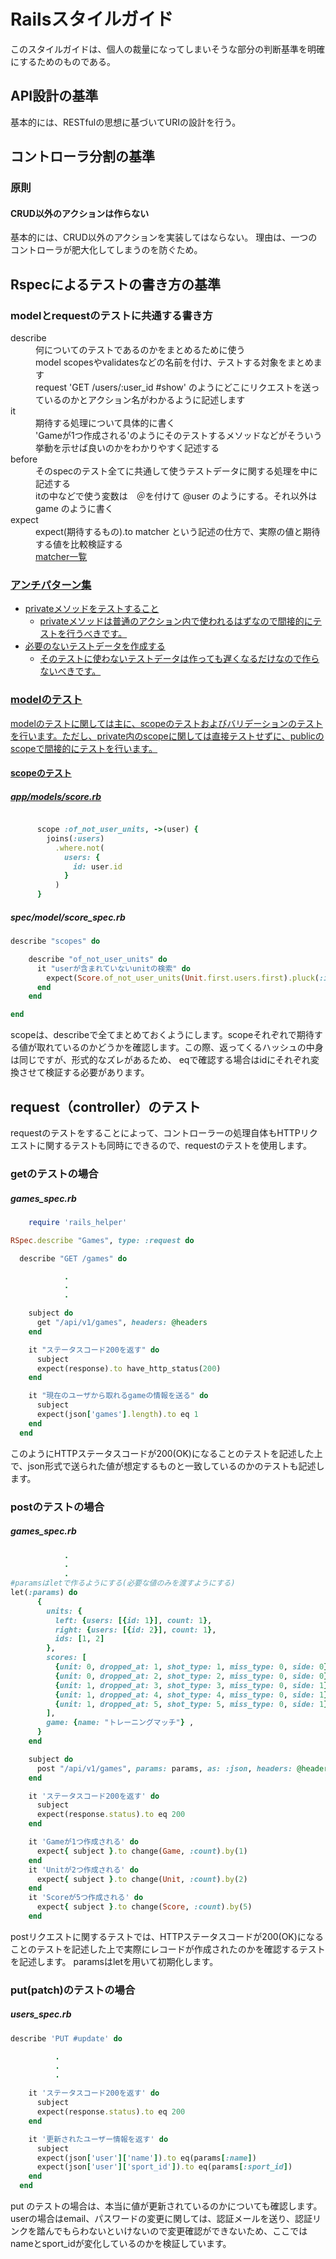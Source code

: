 # Railsスタイルガイド
このスタイルガイドは、個人の裁量になってしまいそうな部分の判断基準を明確にするためのものである。

## API設計の基準
基本的には、RESTfulの思想に基づいてURIの設計を行う。

## コントローラ分割の基準


### 原則
#### CRUD以外のアクションは作らない
基本的には、CRUD以外のアクションを実装してはならない。
理由は、一つのコントローラが肥大化してしまうのを防ぐため。

## Rspecによるテストの書き方の基準
### modelとrequestのテストに共通する書き方

<dl>
  <dt>describe</dt>
  <dd>何についてのテストであるのかをまとめるために使う</dd>
  <dd>model  scopesやvalidatesなどの名前を付け、テストする対象をまとめます</dd>
  <dd>request  'GET /users/:user_id #show' のようにどこにリクエストを送っているのかとアクション名がわかるように記述します</dd>
  <dt>it</dt>
  <dd>期待する処理について具体的に書く</dd>
  <dd>'Gameが1つ作成される'のようにそのテストするメソッドなどがそういう挙動を示せば良いのかをわかりやすく記述する</dd>
  <dt>before</dt>
  <dd>そのspecのテスト全てに共通して使うテストデータに関する処理を中に記述する</dd>
  <dd>itの中などで使う変数は　＠を付けて @user のようにする。それ以外は game のように書く</dd>
  <dt>expect</dt>
  <dd>expect(期待するもの).to matcher という記述の仕方で、実際の値と期待する値を比較検証する</dd>
  <dd><a href="https://relishapp.com/rspec/rspec-expectations/v/3-4/docs/built-in-matchers" target="_blank">matcher一覧</dd>
</dl>


### アンチパターン集
* privateメソッドをテストすること
  * privateメソッドは普通のアクション内で使われるはずなので間接的にテストを行うべきです。
* 必要のないテストデータを作成する
  * そのテストに使わないテストデータは作っても遅くなるだけなので作らないべきです。

### modelのテスト
modelのテストに関しては主に、scopeのテストおよびバリデーションのテストを行います。ただし、private内のscopeに関しては直接テストせずに、publicのscopeで間接的にテストを行います。

#### scopeのテスト

##### app/models/score.rb

```ruby

      scope :of_not_user_units, ->(user) {
        joins(:users)
          .where.not(
            users: {
              id: user.id
            }
          )
      }
```
##### spec/model/score_spec.rb

```ruby
describe "scopes" do

    describe "of_not_user_units" do
      it "userが含まれていないunitの検索" do
        expect(Score.of_not_user_units(Unit.first.users.first).pluck(:id)).to eq Unit.second.scores.pluck(:id)
      end
    end

end

```
scopeは、describeで全てまとめておくようにします。scopeそれぞれで期待する値が取れているのかどうかを確認します。この際、返ってくるハッシュの中身は同じですが、形式的なズレがあるため、 eqで確認する場合はidにそれぞれ変換させて検証する必要があります。


## request（controller）のテスト
requestのテストをすることによって、コントローラーの処理自体もHTTPリクエストに関するテストも同時にできるので、requestのテストを使用します。

### getのテストの場合
##### games_spec.rb
```ruby
    require 'rails_helper'

RSpec.describe "Games", type: :request do

  describe "GET /games" do

            .
            .
            .

    subject do
      get "/api/v1/games", headers: @headers
    end

    it "ステータスコード200を返す" do
      subject
      expect(response).to have_http_status(200)
    end

    it "現在のユーザから取れるgameの情報を送る" do
      subject
      expect(json['games'].length).to eq 1
    end
  end
```
このようにHTTPステータスコードが200(OK)になることのテストを記述した上で、json形式で送られた値が想定するものと一致しているのかのテストも記述します。


### postのテストの場合
##### games_spec.rb
```ruby
            .
            .
            .
#paramsはletで作るようにする(必要な値のみを渡すようにする)
let(:params) do
      {
        units: {
          left: {users: [{id: 1}], count: 1},
          right: {users: [{id: 2}], count: 1},
          ids: [1, 2]
        },
        scores: [
          {unit: 0, dropped_at: 1, shot_type: 1, miss_type: 0, side: 0},
          {unit: 0, dropped_at: 2, shot_type: 2, miss_type: 0, side: 0},
          {unit: 1, dropped_at: 3, shot_type: 3, miss_type: 0, side: 1},
          {unit: 1, dropped_at: 4, shot_type: 4, miss_type: 0, side: 1},
          {unit: 1, dropped_at: 5, shot_type: 5, miss_type: 0, side: 1}
        ],
        game: {name: "トレーニングマッチ"} ,
      }
    end

    subject do
      post "/api/v1/games", params: params, as: :json, headers: @headers
    end

    it 'ステータスコード200を返す' do
      subject
      expect(response.status).to eq 200
    end

    it 'Gameが1つ作成される' do
      expect{ subject }.to change(Game, :count).by(1)
    end
    it 'Unitが2つ作成される' do
      expect{ subject }.to change(Unit, :count).by(2)
    end
    it 'Scoreが5つ作成される' do
      expect{ subject }.to change(Score, :count).by(5)
    end
```
postリクエストに関するテストでは、HTTPステータスコードが200(OK)になることのテストを記述した上で実際にレコードが作成されたのかを確認するテストを記述します。
paramsはletを用いて初期化します。


### put(patch)のテストの場合
##### users_spec.rb
```ruby
describe 'PUT #update' do

          .
          .
          .

    it 'ステータスコード200を返す' do
      subject
      expect(response.status).to eq 200
    end

    it '更新されたユーザー情報を返す' do
      subject
      expect(json['user']['name']).to eq(params[:name])
      expect(json['user']['sport_id']).to eq(params[:sport_id])
    end
  end
```

put のテストの場合は、本当に値が更新されているのかについても確認します。
userの場合はemail、パスワードの変更に関しては、認証メールを送り、認証リンクを踏んでもらわないといけないので変更確認ができないため、ここではnameとsport_idが変化しているのかを検証しています。

